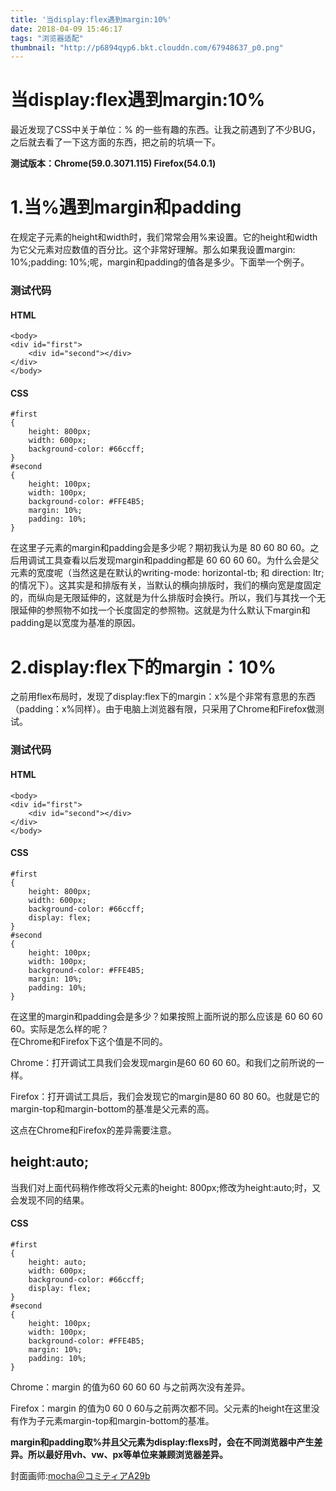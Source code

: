 ```yaml
---
title: '当display:flex遇到margin:10%'
date: 2018-04-09 15:46:17
tags: "浏览器适配"
thumbnail: "http://p6894qyp6.bkt.clouddn.com/67948637_p0.png"
---
```


当display:flex遇到margin:10%
=======================

<meta property="og:description" content="最近发现了CSS中关于单位：%  的一些有趣的东西。让我之前遇到了不少BUG，之后就去看了一下这方面的东西，把之前的坑填一下。
测试版本：Chrome(59.0.3071.115)   Firefox(54.0.1)
1.当%遇到margin和padding在规定子元素的height和width时，我们常常会用%来设置。它的height和width为它父元素对应数值的百分比。这个非常好理解。那么如">
<meta property="og:updated_time" content="2017-08-01T08:57:00.956Z">
<meta name="twitter:card" content="summary">
<meta name="twitter:title" content="当display:flex遇到margin:10%">
<meta name="twitter:description" content="最近发现了CSS中关于单位：%  的一些有趣的东西。让我之前遇到了不少BUG，之后就去看了一下这方面的东西，把之前的坑填一下。
测试版本：Chrome(59.0.3071.115)   Firefox(54.0.1)
1.当%遇到margin和padding在规定子元素的height和width时，我们常常会用%来设置。它的height和width为它父元素对应数值的百分比。这个非常好理解。那么如">


  <link rel="alternative" href="/atom.xml" title="Gaminghard" type="application/atom+xml">



  <link rel="icon" href="/favicon.png">


<link rel="stylesheet" href="/perfect-scrollbar/css/perfect-scrollbar.min.css">
<link rel="stylesheet" href="/styles/main.css">






</head>




  </div>
  <div class="article-entry">
    <p>最近发现了CSS中关于单位：%  的一些有趣的东西。让我之前遇到了不少BUG，之后就去看了一下这方面的东西，把之前的坑填一下。</p>
<p><strong>测试版本：Chrome(59.0.3071.115)   Firefox(54.0.1)</strong></p>
<h1 id="1-当-遇到margin和padding"><a href="#1-当-遇到margin和padding" class="headerlink" title="1.当%遇到margin和padding"></a>1.当%遇到margin和padding</h1><p>在规定子元素的height和width时，我们常常会用%来设置。它的height和width为它父元素对应数值的百分比。这个非常好理解。那么如果我设置margin: 10%;padding: 10%;呢，margin和padding的值各是多少。下面举一个例子。</p>
<h3 id="测试代码"><a href="#测试代码" class="headerlink" title="测试代码"></a>测试代码</h3><h4 id="HTML"><a href="#HTML" class="headerlink" title="HTML"></a>HTML</h4><pre><code>&lt;body&gt;
&lt;div id=&quot;first&quot;&gt;
    &lt;div id=&quot;second&quot;&gt;&lt;/div&gt;
&lt;/div&gt;
&lt;/body&gt;
</code></pre><h4 id="CSS"><a href="#CSS" class="headerlink" title="CSS"></a>CSS</h4><pre><code>#first
{
    height: 800px;
    width: 600px;
    background-color: #66ccff;
}    
#second
{
    height: 100px;
    width: 100px;
    background-color: #FFE4B5;
    margin: 10%;
    padding: 10%;
}
</code></pre><p>在这里子元素的margin和padding会是多少呢？期初我认为是 80 60 80 60。之后用调试工具查看以后发现margin和padding都是 60 60 60 60。为什么会是父元素的宽度呢（当然这是在默认的writing-mode: horizontal-tb; 和 direction: ltr; 的情况下）。这其实是和排版有关，当默认的横向排版时，我们的横向宽是度固定的，而纵向是无限延伸的，这就是为什么排版时会换行。所以，我们与其找一个无限延伸的参照物不如找一个长度固定的参照物。这就是为什么默认下margin和padding是以宽度为基准的原因。</p>
<h1 id="2-display-flex下的margin：10"><a href="#2-display-flex下的margin：10" class="headerlink" title="2.display:flex下的margin：10%"></a>2.display:flex下的margin：10%</h1><p>之前用flex布局时，发现了display:flex下的margin：x%是个非常有意思的东西（padding：x%同样）。由于电脑上浏览器有限，只采用了Chrome和Firefox做测试。</p>
<h3 id="测试代码-1"><a href="#测试代码-1" class="headerlink" title="测试代码"></a>测试代码</h3><h4 id="HTML-1"><a href="#HTML-1" class="headerlink" title="HTML"></a>HTML</h4><pre><code>&lt;body&gt;
&lt;div id=&quot;first&quot;&gt;
    &lt;div id=&quot;second&quot;&gt;&lt;/div&gt;
&lt;/div&gt;
&lt;/body&gt;
</code></pre><h4 id="CSS-1"><a href="#CSS-1" class="headerlink" title="CSS"></a>CSS</h4><pre><code>#first
{
    height: 800px;
    width: 600px;
    background-color: #66ccff;
    display: flex;
}    
#second
{
    height: 100px;
    width: 100px;
    background-color: #FFE4B5;
    margin: 10%;
    padding: 10%;
}
</code></pre><p>在这里的margin和padding会是多少？如果按照上面所说的那么应该是 60 60 60 60。实际是怎么样的呢？<br>在Chrome和Firefox下这个值是不同的。</p>
<p>Chrome：打开调试工具我们会发现margin是60 60 60 60。和我们之前所说的一样。</p>
<p>Firefox：打开调试工具后，我们会发现它的margin是80 60 80 60。也就是它的margin-top和margin-bottom的基准是父元素的高。</p>
<p>这点在Chrome和Firefox的差异需要注意。</p>
<h2 id="height-auto"><a href="#height-auto" class="headerlink" title="height:auto;"></a>height:auto;</h2><p>当我们对上面代码稍作修改将父元素的height: 800px;修改为height:auto;时，又会发现不同的结果。</p>
<h4 id="CSS-2"><a href="#CSS-2" class="headerlink" title="CSS"></a>CSS</h4><pre><code>#first
{
    height: auto;
    width: 600px;
    background-color: #66ccff;
    display: flex;
}    
#second
{
    height: 100px;
    width: 100px;
    background-color: #FFE4B5;
    margin: 10%;
    padding: 10%;
}
</code></pre><p>Chrome：margin 的值为60 60 60 60 与之前两次没有差异。</p>
<p>Firefox：margin 的值为0 60 0 60与之前两次都不同。父元素的height在这里没有作为子元素margin-top和margin-bottom的基准。</p>
<p><strong>margin和padding取%并且父元素为display:flexs时，会在不同浏览器中产生差异。所以最好用vh、vw、px等单位来兼顾浏览器差异。</strong></p>

<p>封面画师:<a href='https://www.pixiv.net/member.php?id=648285'>mocha＠コミティアA29b</a></p>
